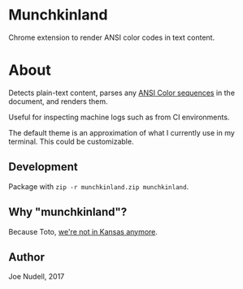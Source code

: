 Munchkinland
===

Chrome extension to render ANSI color codes in text content.


# About

Detects plain-text content, parses any [ANSI Color sequences](https://en.wikipedia.org/wiki/ANSI_escape_code#Colors)
in the document, and renders them.

Useful for inspecting machine logs such as from CI environments.

The default theme is an approximation of what I currently use in my terminal.
This could be customizable.


## Development

Package with `zip -r munchkinland.zip munchkinland`.


## Why "munchkinland"?

Because Toto, [we're not in Kansas anymore](https://www.youtube.com/watch?v=x6D8PAGelN8).


## Author

Joe Nudell, 2017
